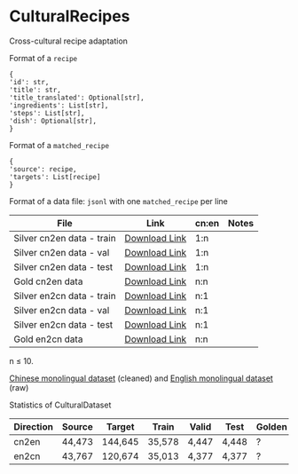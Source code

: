 # CulturalRecipes
Cross-cultural recipe adaptation

Format of a `recipe` 

```
{
'id': str,
'title': str,
'title_translated': Optional[str],
'ingredients': List[str],
'steps': List[str],
'dish': Optional[str],
}
```

Format of a `matched_recipe`

```
{
'source': recipe,
'targets': List[recipe]
}
```

Format of a data file: `jsonl` with one `matched_recipe` per line

| File  |  Link  |cn:en | Notes  | 
|---|---|---|---|
| Silver cn2en data - train  | [Download Link](https://drive.google.com/file/d/15eVi_MsW4DGnP2v000EOWIN935q94NAA/view?usp=share_link)  | 1:n |    
| Silver cn2en data - val  |  [Download Link](https://drive.google.com/file/d/1Xm5w-ATg1HtJYTKu-ui1UhAtZ5naZqNE/view?usp=share_link) | 1:n  |    
| Silver cn2en data - test  | [Download Link](https://drive.google.com/file/d/1hiV-XcoknjtHvWXpg3QUzNkD3-XXYqDP/view?usp=share_link)  | 1:n  |   
| Gold cn2en data  | [Download Link](https://drive.google.com/file/d/1epyn9TIrBRNAn5OpQdckH7fBsUzac9Wi/view?usp=share_link)  | n:n  |   
| Silver en2cn data - train  |[Download Link](https://drive.google.com/file/d/1rlMeapVEjXI2ghqcZo9daZU_xK5gV742/view?usp=share_link) | n:1 |    
| Silver en2cn data - val  | [Download Link](https://drive.google.com/file/d/1BLg8gVAMiXmA2hvwR95a9qYzERPZLvWS/view?usp=share_link) | n:1  |    
| Silver en2cn data - test  | [Download Link](https://drive.google.com/file/d/1W2uKg3yQWyYrXKJHbzVFIeuzkDijqdW8/view?usp=share_link) | n:1 |  
| Gold en2cn data  | [Download Link]()  | n:n |  

n ≤ 10. 

[Chinese monolingual dataset](https://drive.google.com/file/d/1U9qpLk5VzQM4lY2NujGTsnz1TkIy-EO2/view?usp=share_link) (cleaned) and [English monolingual dataset](https://drive.google.com/file/d/1WhKebcqzBTC_8T679ROmuUPy0sHi_4OL/view?usp=share_link) (raw) 

Statistics of CulturalDataset

| Direction  |  Source  | Target | Train  | Valid | Test | Golden |
|---|---|---|---|---|---|---|
| cn2en | 44,473 | 144,645 | 35,578 | 4,447 | 4,448 | ? |
| en2cn | 43,767 | 120,674 | 35,013 | 4,377 | 4,377 | ?  | 
